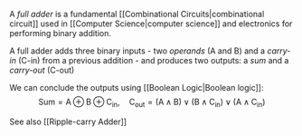 A *full adder* is a fundamental [[Combinational Circuits|combinational circuit]] used in [[Computer Science|computer science]] and electronics for performing binary addition.

A full adder adds three binary inputs - two *operands* (A and B) and a *carry-in* (C-in) from a previous addition - and produces two outputs: a *sum* and a *carry-out* (C-out)

We can conclude the outputs using [[Boolean Logic|Boolean logic]]:
$$
\mathrm{Sum = A \oplus  B \oplus  C_{in}, \quad C_{out} = (A \land B) \vee (B \land C_{in}) \vee (A \land C_{in})}
$$

See also [[Ripple-carry Adder]]